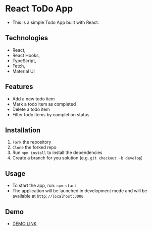# React ToDo App
- This is a simple Todo App built with React.

## Technologies
- React,
- React Hooks,
- TypeScript,
- Fetch,
- Material UI

## Features
- Add a new todo item
- Mark a todo item as completed
- Delete a todo item
- Filter todo items by completion status

## Installation
1. `Fork` the repository
2. `Clone` the forked repo
3. Run `npm install` to install the dependencies
4. Create a branch for you solution (e.g. `git checkout -b develop`)

## Usage
- To start the app, run: `npm start`
- The application will be launched in development mode and will be available at `http://localhost:3000`

## Demo
- [DEMO LINK](https://apetrinko.github.io/react-todo-app/)
